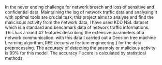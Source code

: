 In the never ending challenge for network breach and loss of sensitive and confidential data, Maintaining the log of network traffic data and analysing it with optimal tools are crucial task, this project aims to analyse and find the malicisous activity from the network data, I have used KDD NSL dataset which is a standard and benchmark data of network traffic informations. This has around 42 features describing the extensive parameters of a network communication. with this data I carried out a Decsion tree machine Learning algorithm, RFE (recursive feature engineering ) for the data preprocessing.
The accuracy of detecting the anamoly or malicious activity is 99% for this model. The accuracy F score is calculated by statistical methods.
